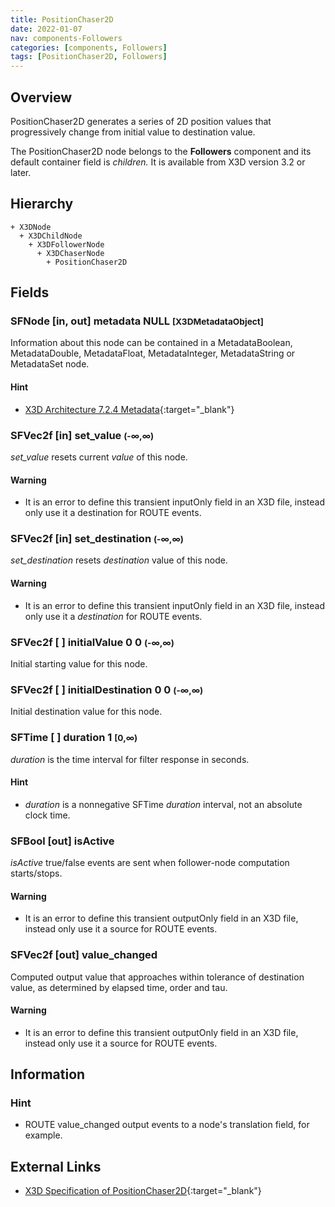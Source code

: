 ```yaml
---
title: PositionChaser2D
date: 2022-01-07
nav: components-Followers
categories: [components, Followers]
tags: [PositionChaser2D, Followers]
---
```

<style>
.post h3 {
  word-spacing: 0.2em;
}
</style>

## Overview

PositionChaser2D generates a series of 2D position values that progressively change from initial value to destination value.

The PositionChaser2D node belongs to the **Followers** component and its default container field is *children.* It is available from X3D version 3.2 or later.

## Hierarchy

```
+ X3DNode
  + X3DChildNode
    + X3DFollowerNode
      + X3DChaserNode
        + PositionChaser2D
```

## Fields

### SFNode [in, out] **metadata** NULL <small>[X3DMetadataObject]</small>

Information about this node can be contained in a MetadataBoolean, MetadataDouble, MetadataFloat, MetadataInteger, MetadataString or MetadataSet node.

#### Hint

- [X3D Architecture 7.2.4 Metadata](https://www.web3d.org/specifications/X3Dv4Draft/ISO-IEC19775-1v4-CD1/Part01/components/core.html#Metadata){:target="_blank"}

### SFVec2f [in] **set_value** <small>(-∞,∞)</small>

*set_value* resets current *value* of this node.

#### Warning

- It is an error to define this transient inputOnly field in an X3D file, instead only use it a destination for ROUTE events.

### SFVec2f [in] **set_destination** <small>(-∞,∞)</small>

*set_destination* resets *destination* value of this node.

#### Warning

- It is an error to define this transient inputOnly field in an X3D file, instead only use it a *destination* for ROUTE events.

### SFVec2f [ ] **initialValue** 0 0 <small>(-∞,∞)</small>

Initial starting value for this node.

### SFVec2f [ ] **initialDestination** 0 0 <small>(-∞,∞)</small>

Initial destination value for this node.

### SFTime [ ] **duration** 1 <small>[0,∞)</small>

*duration* is the time interval for filter response in seconds.

#### Hint

- *duration* is a nonnegative SFTime *duration* interval, not an absolute clock time.

### SFBool [out] **isActive**

*isActive* true/false events are sent when follower-node computation starts/stops.

#### Warning

- It is an error to define this transient outputOnly field in an X3D file, instead only use it a source for ROUTE events.

### SFVec2f [out] **value_changed**

Computed output value that approaches within tolerance of destination value, as determined by elapsed time, order and tau.

#### Warning

- It is an error to define this transient outputOnly field in an X3D file, instead only use it a source for ROUTE events.

## Information

### Hint

- ROUTE value_changed output events to a <TextureTransform> node's translation field, for example.

## External Links

- [X3D Specification of PositionChaser2D](https://www.web3d.org/documents/specifications/19775-1/V4.0/Part01/components/followers.html#PositionChaser2D){:target="_blank"}
